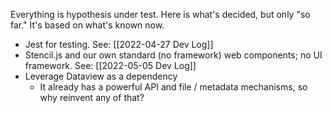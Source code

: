 Everything is hypothesis under test. Here is what's decided, but only "so far." It's based on what's known now.

- Jest for testing. See: [[2022-04-27 Dev Log]]
- Stencil.js and our own standard (no framework) web components; no UI framework. See: [[2022-05-05 Dev Log]]
- Leverage Dataview as a dependency
	- It already has a powerful API and file / metadata mechanisms, so why reinvent any of that?

